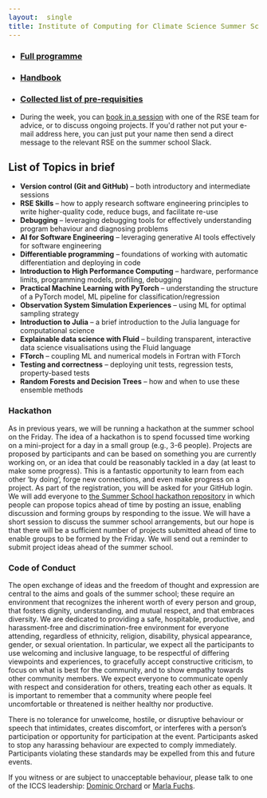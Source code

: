 ```yaml
---
layout:  single
title: Institute of Computing for Climate Science Summer School 2025
---
```


<style>
span.other, span.research, span.sci, span.social, span.workshop, span.hack, span.disc {
  border-radius: 4px;
  /* border-style: outset; */
  padding: 3pt;
}
span.other {
  background: rgb(237, 241, 255);
}
span.research {
  background: rgb(250, 238, 210);
}
span.sci,span.research {
  background: rgb(255, 227, 243);
}
span.social {
  background: rgb(255, 251, 204);
}
a.workhop:hover {
  text-decoration: underline;
}
.workshop {
  font-weight:700;
  color: #1d3ddf;
  cursor: pointer;
}
span.disc {
  background: rgb(242, 224, 255);
}
span.hack {
  background: rgb(230, 242, 232);
}
.showButton {
    font-size: smaller;
    font-decoration: underline;
    color: #eee;
    background: #5d4cfe;
    display: block-level;
    clear: left;
    cursor: pointer;
    border: outset;
    padding: 2px;
}
.showButton:active {
    border: inset;
}
.showButton:hover {
    border: outset;
    background: #8d8cff
}.abstract {
    margin: 10px;
    padding: 10px;
    text-align: justify;
    width: 60vw;
    top: 20vh;
    max-height: 60vh;
    left: 25vw;
    background: #eee;
    position: fixed;
    z-index: 10;
    overflow: scroll;

}
.opt {
	color: gray;
	font-style: italic;
	}
	div {
  font-size:12.5pt;
  text-align:justify;
  }
  .chairs {
  display:none;
  color: purple;
  font-weight: bold;
}
#abstracts div {
	display: none;
}
body {
  z-index: 0;
}
#layer {
  background: rgba(0,0,0,0.5);
  z-index: 2;
  display: none;
  position: fixed;
  left: 0;
  right: 0;
  top: 0;
  bottom: 0;
  height: 100vh;
  width: 100vw;
}
td:nth-child(3), td:nth-child(4) {
  padding-left: 2em;
  padding-right: 2em;
}
.pre-reqs {
  background: #e1e5e0;
}
</style>

<style>
div {
  font-size:12.5pt;
  text-align:justify;
}
</style>

<div id="layer"></div>

<ul>

<li><h3><a href="summerschool25-programme.htm">Full programme</a></h3></li>

<li><h3><a href="https://drive.google.com/file/d/1AhnH0r0HiQdzLBw4uBgo8AeZRM891zxP/view">Handbook</a></h3></li>

<li><h3><a href="https://cambridge-iccs.github.io/summerschool25-prerequisites">Collected list of pre-requisities</a></h3></li>

<li>
During the week, you can <a href="https://docs.google.com/spreadsheets/d/1v8y2GodI9JZoHrFRpLW2tD135MurDBMIcr-ArBFIT3A/edit">book in a session</a> with one of the RSE team for advice, or to discuss ongoing projects. If you'd rather not put your e-mail address here, you can just put your name then send a direct message to the relevant RSE on the summer school Slack.
</li>

</ul>

## List of Topics in brief

* **Version control (Git and GitHub)** – both introductory and intermediate sessions
* **RSE Skills** – how to apply research software engineering principles to write higher-quality code, reduce bugs, and facilitate re-use
* **Debugging** – leveraging debugging tools for effectively understanding program behaviour and diagnosing problems
* **AI for Software Engineering** – leveraging generative AI tools effectively for software engineering
* **Differentiable programming** – foundations of working with automatic differentiation and deploying in code
* **Introduction to High Performance Computing** – hardware, performance limits, programming models, profiling, debugging
* **Practical Machine Learning with PyTorch** – understanding the structure of a PyTorch model, ML pipeline for classification/regression
* **Observation System Simulation Experiences** – using ML for optimal sampling strategy
* **Introduction to Julia** – a brief introduction to the Julia language for computational science
* **Explainable data science with Fluid** – building transparent, interactive data science visualisations using the Fluid language
* **FTorch** – coupling ML and numerical models in Fortran with FTorch
* **Testing and correctness** – deploying unit tests, regression tests, property-based tests
* **Random Forests and Decision Trees** – how and when to use these ensemble methods

### Hackathon

As in previous years, we will be running a hackathon at the summer school on the Friday. The idea of a hackathon is to spend focussed time working on a mini-project for a day in a small group (e.g., 3-6 people). Projects are proposed by participants and can be based on something you are currently working on, or an idea that could be reasonably tackled in a day (at least to make some progress). This is a fantastic opportunity to learn from each other ‘by doing’, forge new connections, and even make progress on a project. As part of the registration, you will be asked for your GitHub login. We will add everyone to [the Summer School hackathon repository](https://github.com/Cambridge-ICCS/hackathon-2025) in which people can propose topics ahead of time by posting an issue, enabling discussion and forming groups by responding to the issue. We will have a short session to discuss the summer school arrangements, but our hope is that there will be a sufficient number of projects submitted ahead of time to enable groups to be formed by the Friday. We will send out a reminder to submit project ideas ahead of the summer school.

### Code of Conduct

The open exchange of ideas and the freedom of thought and expression are central to the aims and goals of the
summer school; these require an environment that recognizes the inherent worth of every person and group, that
fosters dignity, understanding, and mutual respect, and that embraces diversity. We are dedicated to providing a
safe, hospitable, productive, and harassment-free and discrimination-free environment for everyone attending,
regardless of ethnicity, religion, disability, physical appearance, gender, or sexual orientation. In particular, we
expect all the participants to use welcoming and inclusive language, to be respectful of differing viewpoints and
experiences, to gracefully accept constructive criticism, to focus on what is best for the community, and to show
empathy towards other community members. We expect everyone to communicate openly with respect and
consideration for others, treating each other as equals. It is important to remember that a community where people
feel uncomfortable or threatened is neither healthy nor productive.

There is no tolerance for unwelcome, hostile, or disruptive behaviour or speech that intimidates, creates discomfort,
or interferes with a person’s participation or opportunity for participation at the event. Participants asked to stop
any harassing behaviour are expected to comply immediately. Participants violating these standards may be
expelled from this and future events.

If you witness or are subject to unacceptable behaviour, please talk to one of the ICCS leadership: [Dominic Orchard](mailto:dao29@cam.ac.uk)
or [Marla Fuchs](mailto:mf372@cam.ac.uk).

<script>
// Helper to add a HTML after another
function insertAfter(newNode, existingNode) {
  existingNode.parentNode.insertBefore(newNode, existingNode.nextSibling);
}
// adds abstract button (and its action) to every workshop tag
function addAbstractClicker() {
  var workshopTitles = document.getElementsByClassName("workshop");
  for (let i = 0; i < workshopTitles.length; i++) {
    let workshop = workshopTitles[i];
    workshop.addEventListener("click",
      function () {
          let abstract = document.getElementById("info-abstract-"+workshop.getAttribute("name"));
          let layer = document.getElementById("layer");
          if (abstract) {
              // null
          } else {
              //label.style.borderStyle = "inset";
              // create abstract box
              let abstractInfo = document.getElementById("abstract-"+workshop.getAttribute("name")).innerHTML;
              let abstract = document.createElement("p");
              abstract.id = "info-abstract-"+workshop.getAttribute("name");
              abstract.className = "abstract";
              abstract.innerHTML = "<b>" + workshop.innerHTML + "</b><br />" + abstractInfo;
              layer.style.display = "block";
              // add to the page
              insertAfter(abstract, workshop);
              // close
              let label = document.createElement("span");
              label.innerHTML = "Close"
              label.className = "showButton";
              label.style.borderStyle = "outset";
              abstract.appendChild(label);
              label.addEventListener("click",
                function() {
                  abstract.parentElement.removeChild(abstract);
                  layer.style.display = "none";
                })
          }
        });
  }
}
addAbstractClicker();

function highlightTitles(color) {
  var workshopTitles = document.getElementsByClassName("workshop");
  for (let i = 0; i < workshopTitles.length; i++) {
     let workshop = workshopTitles[i];
     workshop.style.background = color;
  }
}
</script>
